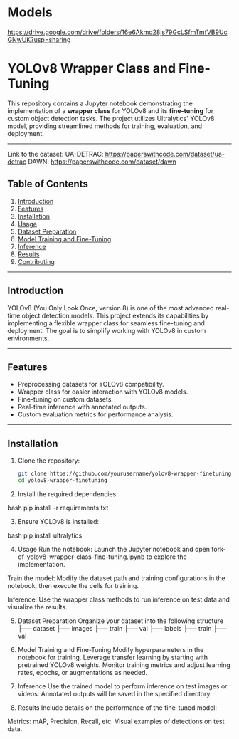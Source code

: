 # Models 
https://drive.google.com/drive/folders/16e6Akmd28js79GcLSfmTmfVB9UcGNwUK?usp=sharing

# YOLOv8 Wrapper Class and Fine-Tuning

This repository contains a Jupyter notebook demonstrating the implementation of a **wrapper class** for YOLOv8 and its **fine-tuning** for custom object detection tasks. The project utilizes Ultralytics' YOLOv8 model, providing streamlined methods for training, evaluation, and deployment.

---
Link to the dataset: 
UA-DETRAC: https://paperswithcode.com/dataset/ua-detrac
DAWN: https://paperswithcode.com/dataset/dawn

## Table of Contents

1. [Introduction](#introduction)
2. [Features](#features)
3. [Installation](#installation)
4. [Usage](#usage)
5. [Dataset Preparation](#dataset-preparation)
6. [Model Training and Fine-Tuning](#model-training-and-fine-tuning)
7. [Inference](#inference)
8. [Results](#results)
9. [Contributing](#contributing)

---

## Introduction

YOLOv8 (You Only Look Once, version 8) is one of the most advanced real-time object detection models. This project extends its capabilities by implementing a flexible wrapper class for seamless fine-tuning and deployment. The goal is to simplify working with YOLOv8 in custom environments.

---

## Features

- Preprocessing datasets for YOLOv8 compatibility.
- Wrapper class for easier interaction with YOLOv8 models.
- Fine-tuning on custom datasets.
- Real-time inference with annotated outputs.
- Custom evaluation metrics for performance analysis.

---

## Installation

1. Clone the repository:
   ```bash
   git clone https://github.com/yourusername/yolov8-wrapper-finetuning.git
   cd yolov8-wrapper-finetuning

2. Install the required dependencies:

bash
pip install -r requirements.txt

3. Ensure YOLOv8 is installed:

bash
pip install ultralytics

4. Usage
Run the notebook: Launch the Jupyter notebook and open fork-of-yolov8-wrapper-class-fine-tuning.ipynb to explore the implementation.

Train the model: Modify the dataset path and training configurations in the notebook, then execute the cells for training.

Inference: Use the wrapper class methods to run inference on test data and visualize the results.

5. Dataset Preparation
Organize your dataset into the following structure
├── dataset
    ├── images
        ├── train
        ├── val
    ├── labels
        ├── train
        ├── val

6. Model Training and Fine-Tuning
Modify hyperparameters in the notebook for training.
Leverage transfer learning by starting with pretrained YOLOv8 weights.
Monitor training metrics and adjust learning rates, epochs, or augmentations as needed.

7. Inference
Use the trained model to perform inference on test images or videos. Annotated outputs will be saved in the specified directory.

8. Results
Include details on the performance of the fine-tuned model:

Metrics: mAP, Precision, Recall, etc.
Visual examples of detections on test data.
